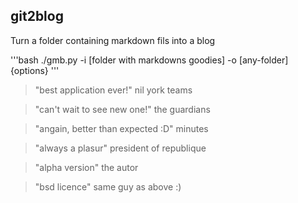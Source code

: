 ## git2blog

Turn a folder containing markdown fils into a blog

'''bash
./gmb.py -i [folder with markdowns goodies] -o [any-folder] {options} 
'''

>"best application ever!" nil york teams

>"can't wait to see new one!" the guardians

>"angain, better than expected :D" minutes

>"always a plasur" president of republique

>"alpha version" the autor

>"bsd licence" same guy as above :)
